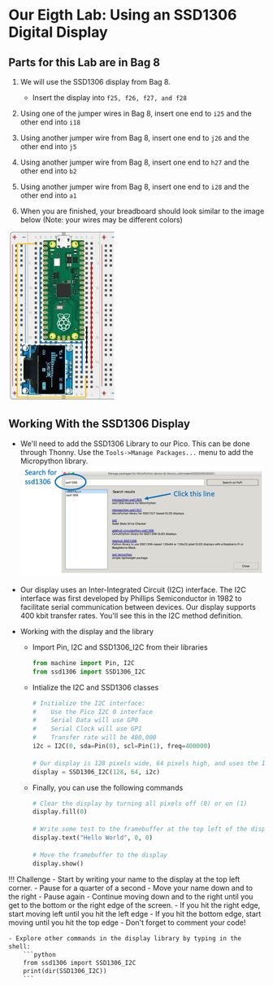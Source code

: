 # Our Eigth Lab: Using an SSD1306 Digital Display 

## Parts for this Lab are in Bag **8**

1. We will use the SSD1306 display from Bag 8.

    - Insert the display into ```f25, f26, f27, and f28```

1. Using one of the jumper wires in Bag 8, insert one end to ```i25``` and the other end into ```i18```

1. Using another jumper wire from Bag 8, insert one end to ```j26``` and the other end into ```j5```

1. Using another jumper wire from Bag 8, insert one end to ```h27``` and the other end into ```b2```

1. Using another jumper wire from Bag 8, insert one end to ```i28``` and the other end into ```a1```

1. When you are finished, your breadboard should look similar to the image below (Note: your wires may be different colors)

![Lab 8](./img/lab8.jpg)

## Working With the SSD1306 Display

- We'll need to add the SSD1306 Library to our Pico.  This can be done through Thonny.  Use the ```Tools->Manage Packages...``` menu to add the Micropython library.
    ![SSD1306 Library](./img/ssd1306Library.png)

- Our display uses an Inter-Integrated Circuit (I2C) interface.  The I2C interface was first developed by Phillips Semiconductor in 1982 to facilitate serial communication between devices.  Our display supports 400 kbit transfer rates.  You'll see this in the I2C method definition.

- Working with the display and the library
    - Import Pin, I2C and SSD1306_I2C from their libraries
        ```python
        from machine import Pin, I2C
        from ssd1306 import SSD1306_I2C
        ```
    - Intialize the I2C and SSD1306 classes
        ```python
        # Initialize the I2C interface:
        #    Use the Pico I2C 0 interface
        #    Serial Data will use GP0
        #    Serial Clock will use GP1
        #    Transfer rate will be 400,000
        i2c = I2C(0, sda=Pin(0), scl=Pin(1), freq=400000)

        # Our display is 128 pixels wide, 64 pixels high, and uses the I2C interface
        display = SSD1306_I2C(128, 64, i2c)
        ```
    - Finally, you can use the following commands
        ```python
        # Clear the display by turning all pixels off (0) or on (1)
        display.fill(0)
        
        # Write some test to the framebuffer at the top left of the display
        display.text("Hello World", 0, 0)

        # Move the framebuffer to the display
        display.show()
        ```

!!! Challenge
    - Start by writing your name to the display at the top left corner.
    - Pause for a quarter of a second
    - Move your name down and to the right
    - Pause again
    - Continue moving down and to the right until you get to the bottom or the right edge of the screen. 
    - If you hit the right edge, start moving left until you hit the left edge
    - If you hit the bottom edge, start moving until you hit the top edge
    - Don't forget to comment your code!

    - Explore other commands in the display library by typing in the shell:
        ```python
        from ssd1306 import SSD1306_I2C
        print(dir(SSD1306_I2C))
        ```
     
